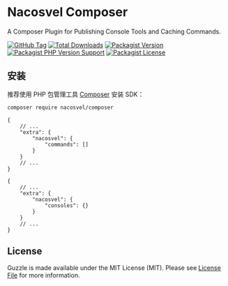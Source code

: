 # Nacosvel Composer

A Composer Plugin for Publishing Console Tools and Caching Commands.

[![GitHub Tag](https://img.shields.io/github/v/tag/nacosvel/composer)](https://github.com/nacosvel/composer/tags)
[![Total Downloads](https://img.shields.io/packagist/dt/nacosvel/composer?style=flat-square)](https://packagist.org/packages/nacosvel/composer)
[![Packagist Version](https://img.shields.io/packagist/v/nacosvel/composer)](https://packagist.org/packages/nacosvel/composer)
[![Packagist PHP Version Support](https://img.shields.io/packagist/php-v/nacosvel/composer)](https://github.com/nacosvel/composer)
[![Packagist License](https://img.shields.io/github/license/nacosvel/composer)](https://github.com/nacosvel/composer)

## 安装

推荐使用 PHP 包管理工具 [Composer](https://getcomposer.org/) 安装 SDK：

```bash
composer require nacosvel/composer
```

```json5
{
    // ...
    "extra": {
        "nacosvel": {
            "commands": []
        }
    }
    // ...
}
```

```json5
{
    // ...
    "extra": {
        "nacosvel": {
            "consoles": {}
        }
    }
    // ...
}
```

## License

Guzzle is made available under the MIT License (MIT). Please see [License File](LICENSE) for more information.
